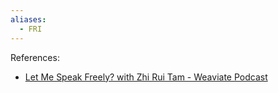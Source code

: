 ```yaml
---
aliases:
  - FRI
---
```

References: 
- [Let Me Speak Freely? with Zhi Rui Tam - Weaviate Podcast](https://youtu.be/UsVIX9NJ_a4?si=JVMuDqUUNniXkkf8)
